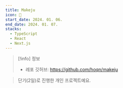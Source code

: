 ```yaml
---
title: Makeju
icon: 🍺
start_date: 2024. 01. 06.
end_date: 2024. 01. 07.
stacks:
  - TypeScript
  - React
  - Next.js
---
```


> [!info] 정보
> 
> - 레포 깃허브: https://github.com/hoqn/makeju

> 단기(2일)로 진행한 개인 프로젝트예요.

